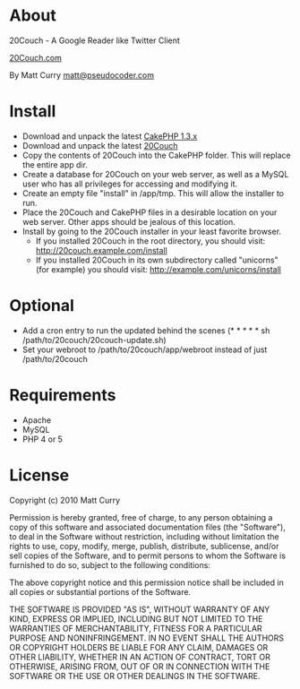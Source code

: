 About
=====
20Couch - A Google Reader like Twitter Client

[20Couch.com](http://www.20couch.com)

By Matt Curry <matt@pseudocoder.com>

Install
=======
* Download and unpack the latest [CakePHP 1.3.x](http://github.com/cakephp/cakephp/downloads)
* Download and unpack the latest [20Couch](http://github.com/mcurry/20couch/downloads)
* Copy the contents of 20Couch into the CakePHP folder.  This will replace the entire app dir.
* Create a database for 20Couch on your web server, as well as a MySQL user who has all privileges for accessing and modifying it.
* Create an empty file "install" in /app/tmp.  This will allow the installer to run.
* Place the 20Couch and CakePHP files in a desirable location on your web server.  Other apps should be jealous of this location.
* Install by going to the 20Couch installer in your least favorite browser.
	* If you installed 20Couch in the root directory, you should visit: http://20couch.example.com/install
	* If you installed 20Couch in its own subdirectory called "unicorns" (for example) you should visit: http://example.com/unicorns/install
	
Optional
========
* Add a cron entry to run the updated behind the scenes (* * * * * sh /path/to/20couch/20couch-update.sh)
* Set your webroot to /path/to/20couch/app/webroot instead of just /path/to/20couch

Requirements
============
* Apache
* MySQL
* PHP 4 or 5


License
=======
Copyright (c) 2010 Matt Curry

Permission is hereby granted, free of charge, to any person obtaining a copy
of this software and associated documentation files (the "Software"), to deal
in the Software without restriction, including without limitation the rights
to use, copy, modify, merge, publish, distribute, sublicense, and/or sell
copies of the Software, and to permit persons to whom the Software is
furnished to do so, subject to the following conditions:

The above copyright notice and this permission notice shall be included in
all copies or substantial portions of the Software.

THE SOFTWARE IS PROVIDED "AS IS", WITHOUT WARRANTY OF ANY KIND, EXPRESS OR
IMPLIED, INCLUDING BUT NOT LIMITED TO THE WARRANTIES OF MERCHANTABILITY,
FITNESS FOR A PARTICULAR PURPOSE AND NONINFRINGEMENT. IN NO EVENT SHALL THE
AUTHORS OR COPYRIGHT HOLDERS BE LIABLE FOR ANY CLAIM, DAMAGES OR OTHER
LIABILITY, WHETHER IN AN ACTION OF CONTRACT, TORT OR OTHERWISE, ARISING FROM,
OUT OF OR IN CONNECTION WITH THE SOFTWARE OR THE USE OR OTHER DEALINGS IN
THE SOFTWARE.